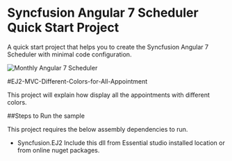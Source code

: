 # Syncfusion Angular 7 Scheduler Quick Start Project

A quick start project that helps you to create the Syncfusion Angular 7 Scheduler with minimal code configuration.

![Monthly Angular 7 Scheduler](monthly-scheduler.png)

#EJ2-MVC-Different-Colors-for-All-Appointment

This project will explain how display all the appointments with different colors.

##Steps to Run the sample

This project requires the below assembly dependencies to run.

* Syncfusion.EJ2 Include this dll from Essential studio installed location or from online nuget packages.